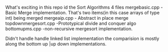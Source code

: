 What's exciting in this repo id the Sort Algorithms
4 files
mergebasic.cpp - Basic Merge implementation. That's two items(in this case arrays of type int) being merged
mergeaip.cpp - Abstract in place merge
topdownmergesort.cpp -Prototypical divide and conquer algo
bottomupms.cpp -non-recursive mergesort implementation.

Didn't handle handle linked list implementation the comparision is mostly along the bottom up |up down implementations.
